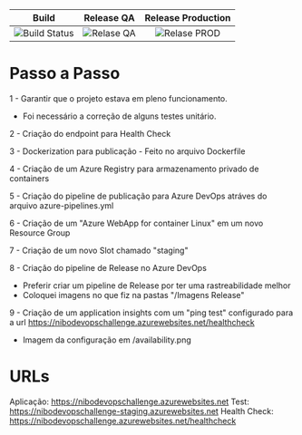 | Build | Release QA | Release Production | 
| :-----: | :-----: | :-----: |
| ![Build Status](https://viniciuscorrea.visualstudio.com/DevOpsChallenge/_apis/build/status/DevOpsChallenge?branchName=master)  | ![Relase QA](https://viniciuscorrea.vsrm.visualstudio.com/_apis/public/Release/badge/deeb99ad-f4ab-4d04-915b-f8739ba18a4f/1/1) | ![Relase PROD](https://viniciuscorrea.vsrm.visualstudio.com/_apis/public/Release/badge/deeb99ad-f4ab-4d04-915b-f8739ba18a4f/1/3) |

# Passo a Passo

1 - Garantir que o projeto estava em pleno funcionamento.
* Foi necessário a correção de alguns testes unitário.

2 - Criação do endpoint para Health Check

3 - Dockerization para publicação - Feito no arquivo Dockerfile

4 - Criação de um Azure Registry para armazenamento privado de containers

5 - Criação do pipeline de publicação para Azure DevOps atráves do arquivo azure-pipelines.yml

6 - Criação de um "Azure WebApp for container Linux" em um novo Resource Group

7 - Criação de um novo Slot chamado "staging"

8 - Criação do pipeline de Release no Azure DevOps
* Preferir criar um pipeline de Release por ter uma rastreabilidade melhor
* Coloquei imagens no que fiz na pastas "/Imagens Release"

9 - Criação de um application insights com um "ping test" configurado para a url https://nibodevopschallenge.azurewebsites.net/healthcheck
* Imagem da configuração em /availability.png

# URLs

Aplicação: https://nibodevopschallenge.azurewebsites.net
Test: https://nibodevopschallenge-staging.azurewebsites.net
Health Check: https://nibodevopschallenge.azurewebsites.net/healthcheck

